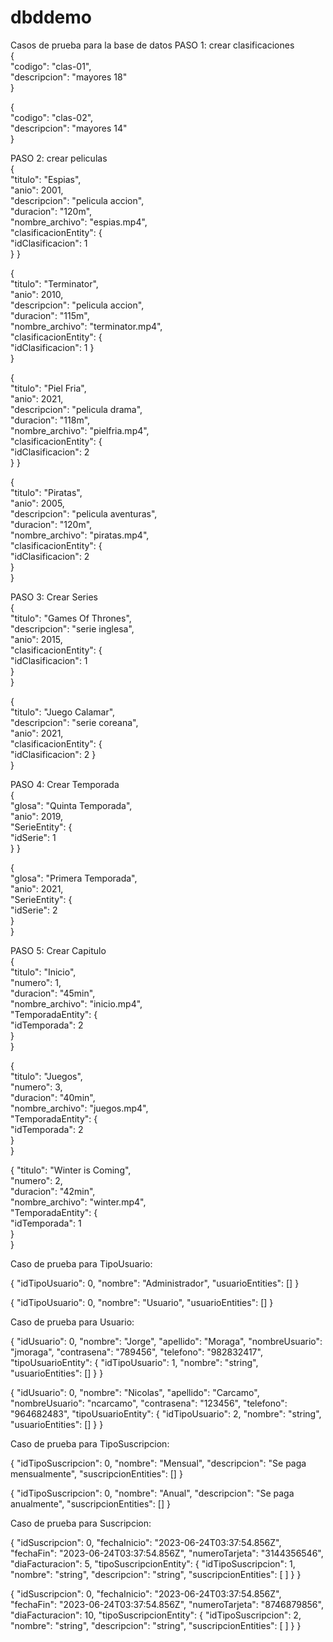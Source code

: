 # dbddemo

Casos de prueba para la base de datos
PASO 1: crear clasificaciones  
{  
"codigo": "clas-01",  
"descripcion": "mayores 18"  
}  


{  
"codigo": "clas-02",  
"descripcion": "mayores 14"  
}  


PASO 2: crear peliculas  
{  
"titulo": "Espias",  
"anio": 2001,  
"descripcion": "pelicula accion",  
"duracion": "120m",  
"nombre_archivo": "espias.mp4",  
    "clasificacionEntity": {  
        "idClasificacion": 1  
    }
}


{  
"titulo": "Terminator",  
"anio": 2010,  
"descripcion": "pelicula accion",  
"duracion": "115m",  
"nombre_archivo": "terminator.mp4",  
    "clasificacionEntity": {  
        "idClasificacion": 1
    }  
}  


{  
"titulo": "Piel Fria",  
"anio": 2021,  
"descripcion": "pelicula drama",  
"duracion": "118m",  
"nombre_archivo": "pielfria.mp4",  
    "clasificacionEntity": {  
        "idClasificacion": 2  
    }
}


{  
"titulo": "Piratas",  
"anio": 2005,  
"descripcion": "pelicula aventuras",  
"duracion": "120m",  
"nombre_archivo": "piratas.mp4",  
    "clasificacionEntity": {  
        "idClasificacion": 2  
    }  
}  


PASO 3: Crear Series  
{  
"titulo": "Games Of Thrones",  
"descripcion": "serie inglesa",  
"anio": 2015,  
    "clasificacionEntity": {  
        "idClasificacion": 1  
    }  
}


{  
"titulo": "Juego Calamar",  
"descripcion": "serie coreana",  
"anio": 2021,  
    "clasificacionEntity": {  
        "idClasificacion": 2
    }  
}  


PASO 4: Crear Temporada  
{  
"glosa": "Quinta Temporada",  
"anio": 2019,  
    "SerieEntity": {  
        "idSerie": 1  
    }
}  


{  
"glosa": "Primera Temporada",  
"anio": 2021,  
    "SerieEntity": {  
        "idSerie": 2  
    }  
}  


PASO 5: Crear Capitulo  
{  
"titulo": "Inicio",  
"numero": 1,  
"duracion": "45min",  
"nombre_archivo": "inicio.mp4",  
    "TemporadaEntity": {  
        "idTemporada": 2  
    }  
}  


{  
"titulo": "Juegos",  
"numero": 3,  
"duracion": "40min",  
"nombre_archivo": "juegos.mp4",  
    "TemporadaEntity": {  
        "idTemporada": 2  
    }  
}  


{
"titulo": "Winter is Coming",  
"numero": 2,  
"duracion": "42min",  
"nombre_archivo": "winter.mp4",  
    "TemporadaEntity": {  
        "idTemporada": 1  
    }  
}

Caso de prueba para TipoUsuario:

{
  "idTipoUsuario": 0,
  "nombre": "Administrador",
  "usuarioEntities": []
}

{
  "idTipoUsuario": 0,
  "nombre": "Usuario",
  "usuarioEntities": []
}

Caso de prueba para Usuario:

{
  "idUsuario": 0,
  "nombre": "Jorge",
  "apellido": "Moraga",
  "nombreUsuario": "jmoraga",
  "contrasena": "789456",
  "telefono": "982832417",
  "tipoUsuarioEntity": {
    "idTipoUsuario": 1,
    "nombre": "string",
    "usuarioEntities": []
  }
}

{
  "idUsuario": 0,
  "nombre": "Nicolas",
  "apellido": "Carcamo",
  "nombreUsuario": "ncarcamo",
  "contrasena": "123456",
  "telefono": "964682483",
  "tipoUsuarioEntity": {
    "idTipoUsuario": 2,
    "nombre": "string",
    "usuarioEntities": []
  }
}

Caso de prueba para TipoSuscripcion:

{
  "idTipoSuscripcion": 0,
  "nombre": "Mensual",
  "descripcion": "Se paga mensualmente",
  "suscripcionEntities": []
}

{
  "idTipoSuscripcion": 0,
  "nombre": "Anual",
  "descripcion": "Se paga anualmente",
  "suscripcionEntities": []
}

Caso de prueba para Suscripcion:

{
  "idSuscripcion": 0,
  "fechaInicio": "2023-06-24T03:37:54.856Z",
  "fechaFin": "2023-06-24T03:37:54.856Z",
  "numeroTarjeta": "3144356546",
  "diaFacturacion": 5,
  "tipoSuscripcionEntity": {
    "idTipoSuscripcion": 1,
    "nombre": "string",
    "descripcion": "string",
    "suscripcionEntities": [
    ]
  }
}

{
  "idSuscripcion": 0,
  "fechaInicio": "2023-06-24T03:37:54.856Z",
  "fechaFin": "2023-06-24T03:37:54.856Z",
  "numeroTarjeta": "8746879856",
  "diaFacturacion": 10,
  "tipoSuscripcionEntity": {
    "idTipoSuscripcion": 2,
    "nombre": "string",
    "descripcion": "string",
    "suscripcionEntities": [
    ]
  }
}